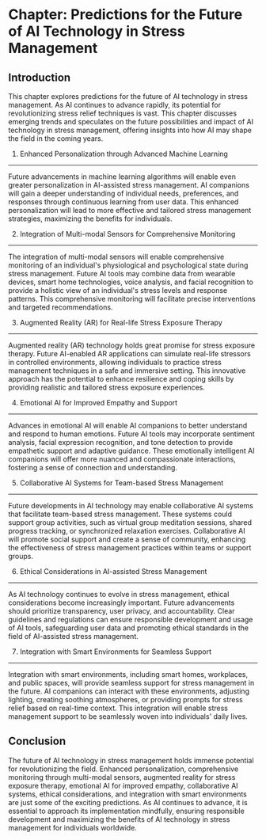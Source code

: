 Chapter: Predictions for the Future of AI Technology in Stress Management
=========================================================================

Introduction
------------

This chapter explores predictions for the future of AI technology in stress management. As AI continues to advance rapidly, its potential for revolutionizing stress relief techniques is vast. This chapter discusses emerging trends and speculates on the future possibilities and impact of AI technology in stress management, offering insights into how AI may shape the field in the coming years.

1. Enhanced Personalization through Advanced Machine Learning
-------------------------------------------------------------

Future advancements in machine learning algorithms will enable even greater personalization in AI-assisted stress management. AI companions will gain a deeper understanding of individual needs, preferences, and responses through continuous learning from user data. This enhanced personalization will lead to more effective and tailored stress management strategies, maximizing the benefits for individuals.

2. Integration of Multi-modal Sensors for Comprehensive Monitoring
------------------------------------------------------------------

The integration of multi-modal sensors will enable comprehensive monitoring of an individual's physiological and psychological state during stress management. Future AI tools may combine data from wearable devices, smart home technologies, voice analysis, and facial recognition to provide a holistic view of an individual's stress levels and response patterns. This comprehensive monitoring will facilitate precise interventions and targeted recommendations.

3. Augmented Reality (AR) for Real-life Stress Exposure Therapy
---------------------------------------------------------------

Augmented reality (AR) technology holds great promise for stress exposure therapy. Future AI-enabled AR applications can simulate real-life stressors in controlled environments, allowing individuals to practice stress management techniques in a safe and immersive setting. This innovative approach has the potential to enhance resilience and coping skills by providing realistic and tailored stress exposure experiences.

4. Emotional AI for Improved Empathy and Support
------------------------------------------------

Advances in emotional AI will enable AI companions to better understand and respond to human emotions. Future AI tools may incorporate sentiment analysis, facial expression recognition, and tone detection to provide empathetic support and adaptive guidance. These emotionally intelligent AI companions will offer more nuanced and compassionate interactions, fostering a sense of connection and understanding.

5. Collaborative AI Systems for Team-based Stress Management
------------------------------------------------------------

Future developments in AI technology may enable collaborative AI systems that facilitate team-based stress management. These systems could support group activities, such as virtual group meditation sessions, shared progress tracking, or synchronized relaxation exercises. Collaborative AI will promote social support and create a sense of community, enhancing the effectiveness of stress management practices within teams or support groups.

6. Ethical Considerations in AI-assisted Stress Management
----------------------------------------------------------

As AI technology continues to evolve in stress management, ethical considerations become increasingly important. Future advancements should prioritize transparency, user privacy, and accountability. Clear guidelines and regulations can ensure responsible development and usage of AI tools, safeguarding user data and promoting ethical standards in the field of AI-assisted stress management.

7. Integration with Smart Environments for Seamless Support
-----------------------------------------------------------

Integration with smart environments, including smart homes, workplaces, and public spaces, will provide seamless support for stress management in the future. AI companions can interact with these environments, adjusting lighting, creating soothing atmospheres, or providing prompts for stress relief based on real-time context. This integration will enable stress management support to be seamlessly woven into individuals' daily lives.

Conclusion
----------

The future of AI technology in stress management holds immense potential for revolutionizing the field. Enhanced personalization, comprehensive monitoring through multi-modal sensors, augmented reality for stress exposure therapy, emotional AI for improved empathy, collaborative AI systems, ethical considerations, and integration with smart environments are just some of the exciting predictions. As AI continues to advance, it is essential to approach its implementation mindfully, ensuring responsible development and maximizing the benefits of AI technology in stress management for individuals worldwide.
